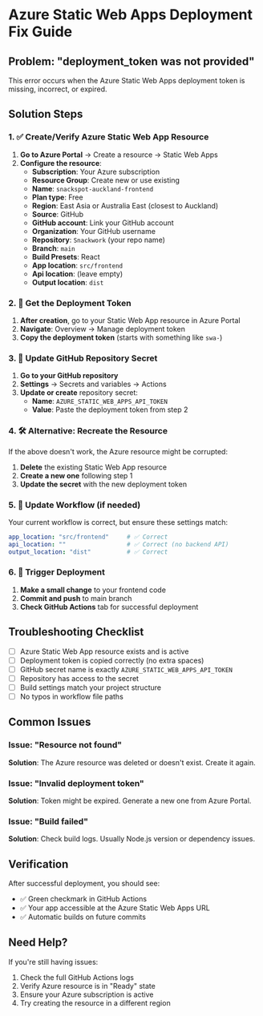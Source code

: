 # Azure Static Web Apps Deployment Fix Guide

## Problem: "deployment_token was not provided"

This error occurs when the Azure Static Web Apps deployment token is missing, incorrect, or expired.

## Solution Steps

### 1. ✅ Create/Verify Azure Static Web App Resource

1. **Go to Azure Portal** → Create a resource → Static Web Apps
2. **Configure the resource**:
   - **Subscription**: Your Azure subscription  
   - **Resource Group**: Create new or use existing
   - **Name**: `snackspot-auckland-frontend`
   - **Plan type**: Free
   - **Region**: East Asia or Australia East (closest to Auckland)
   - **Source**: GitHub
   - **GitHub account**: Link your GitHub account
   - **Organization**: Your GitHub username
   - **Repository**: `Snackwork` (your repo name)
   - **Branch**: `main`
   - **Build Presets**: React
   - **App location**: `src/frontend`
   - **Api location**: (leave empty)
   - **Output location**: `dist`

### 2. 🔑 Get the Deployment Token

1. **After creation**, go to your Static Web App resource in Azure Portal
2. **Navigate**: Overview → Manage deployment token
3. **Copy the deployment token** (starts with something like `swa-`)

### 3. 🔐 Update GitHub Repository Secret

1. **Go to your GitHub repository**
2. **Settings** → Secrets and variables → Actions
3. **Update or create** repository secret:
   - **Name**: `AZURE_STATIC_WEB_APPS_API_TOKEN`
   - **Value**: Paste the deployment token from step 2

### 4. 🛠️ Alternative: Recreate the Resource

If the above doesn't work, the Azure resource might be corrupted:

1. **Delete** the existing Static Web App resource
2. **Create a new one** following step 1
3. **Update the secret** with the new deployment token

### 5. 📝 Update Workflow (if needed)

Your current workflow is correct, but ensure these settings match:

```yaml
app_location: "src/frontend"     # ✅ Correct
api_location: ""                 # ✅ Correct (no backend API)  
output_location: "dist"          # ✅ Correct
```

### 6. 🚀 Trigger Deployment

1. **Make a small change** to your frontend code
2. **Commit and push** to main branch
3. **Check GitHub Actions** tab for successful deployment

## Troubleshooting Checklist

- [ ] Azure Static Web App resource exists and is active
- [ ] Deployment token is copied correctly (no extra spaces)
- [ ] GitHub secret name is exactly `AZURE_STATIC_WEB_APPS_API_TOKEN`
- [ ] Repository has access to the secret
- [ ] Build settings match your project structure
- [ ] No typos in workflow file paths

## Common Issues

### Issue: "Resource not found"
**Solution**: The Azure resource was deleted or doesn't exist. Create it again.

### Issue: "Invalid deployment token"  
**Solution**: Token might be expired. Generate a new one from Azure Portal.

### Issue: "Build failed"
**Solution**: Check build logs. Usually Node.js version or dependency issues.

## Verification

After successful deployment, you should see:
- ✅ Green checkmark in GitHub Actions
- ✅ Your app accessible at the Azure Static Web Apps URL
- ✅ Automatic builds on future commits

## Need Help?

If you're still having issues:
1. Check the full GitHub Actions logs
2. Verify Azure resource is in "Ready" state
3. Ensure your Azure subscription is active
4. Try creating the resource in a different region 